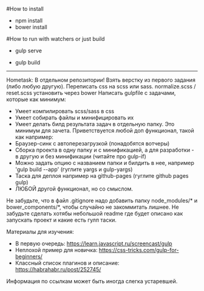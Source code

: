 #How to install

- npm install
- bower install

#How to run with watchers or just build

- gulp serve

- gulp build

--------------------
Hometask:
В отдельном репозитории!
Взять верстку из первого задания (либо любую другую).
Переписать css на scss или sass.
normalize.scss / reset.scss  установить через bower
Написать gulpfile с задачами, которые как минимум:
  - Умеет компилировать scss/sass в css
  - Умеет собирать файлы и минифицировать их
  - Умеет делать билд результата задач в отдельную папку.
  Это минимум для зачета.
Приветствуется любой доп функционал, такой как например: 
  - Браузер-синк с автоперезагрузкой (понадобятся вотчеры)
  - Сборка проекта в одну папку и с минификацией, а для разработки - в другую и без минификации (читайте про gulp-if)
  - Можно задать опцию с названием папки и билдить в нее, например 'gulp build --app' (гуглите yargs и gulp-yargs)
  - Таска для деплоя например на github-pages (гуглите github pages gulp)
  - ЛЮБОЙ другой функционал, но со смыслом.
  
Не забудьте, что в файл .gitignore надо добавить папку node_modules/* и bower_components/*, чтобы случайно не закоммитать
лишнее. Не забудьте сделать хотябы небольшой readmе где будет описано как запускать проект и какие есть гулп таски.

Материалы для изучения:
- В первую очередь:    https://learn.javascript.ru/screencast/gulp
- Неплохой пример для новичка: https://css-tricks.com/gulp-for-beginners/
- Классный список плагинов и описание: https://habrahabr.ru/post/252745/

Информация по ссылкам может быть иногда слегка устаревшей.
  
